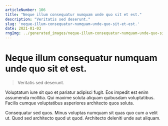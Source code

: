 ```yaml
---
articleNumber: 106
title: "Neque illum consequatur numquam unde quo sit et est."
description: "Veritatis sed deserunt."
slug: 'neque-illum-consequatur-numquam-unde-quo-sit-et-est.'
date: 2021-01-03
rngImg: ../generated_images/neque-illum-consequatur-numquam-unde-quo-sit-et-est..jpg
---
```


# Neque illum consequatur numquam unde quo sit et est.

> Veritatis sed deserunt.

Voluptatum iure sit quo et pariatur adipisci fugit. Eos impedit est enim assumenda mollitia. Qui maxime soluta aliquam quibusdam voluptatibus. Facilis cumque voluptatibus asperiores architecto quos soluta.
 Consequatur sed quos. Minus voluptas numquam sit quas quo cum a velit ut. Quod sed architecto quod ut quod. Architecto deleniti unde aut aliquam.
